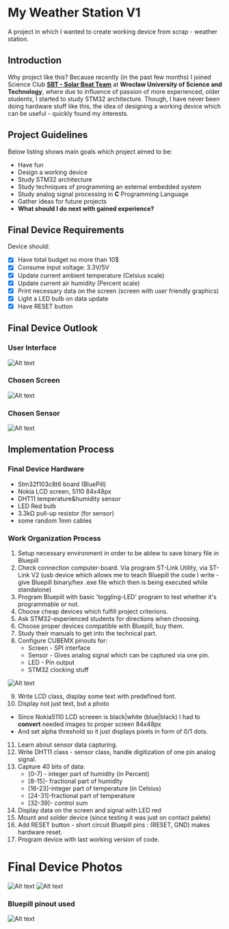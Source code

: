 # **My Weather Station V1**
A project in which I wanted to create working device from scrap - weather station.

## **Introduction**
Why project like this?
Because recently (in the past few months) I joined Science Club [**SBT - Solar Boat Team**](http://solarboat.pwr.edu.pl/)
at **Wrocław University of Science and Technology**, where due to influence of passion of more experienced, older students, I started to study STM32 architecture. Though, I have never been doing hardware stuff like this, the idea of designing a working device which can be useful - quickly found my interests. 

## **Project Guidelines**
Below listing shows main goals which project aimed to be:
- Have fun
- Design a working device
- Study STM32 architecture
- Study techniques of programming an external embedded system
- Study analog signal processing in **C** Programming Language
- Gather ideas for future projects
- **What should I do next with gained experience?**

## **Final Device Requirements**
Device should:
- [x] Have total budget no more than 10$
- [x] Consume input voltage: 3.3V/5V
- [x] Update current ambient temperature (Celsius scale)
- [x] Update current air humidity (Percent scale)
- [x] Print necessary data on the screen (screen with user friendly graphics)
- [x] Light a LED bulb on data update
- [x] Have RESET button

## **Final Device Outlook**
### **User Interface**
![Alt text](/readme-images/screen-background.png?raw=true "Bluepill pinout used")

### **Chosen Screen**
![Alt text](/readme-images/screen-nokia5110.jpg?raw=true "Nokia5110 LCD screen (SPI interface)")

### **Chosen Sensor**
![Alt text](/readme-images/sensor-dht11.png?raw=true "DHT11 sensor")

## **Implementation Process**
### **Final Device Hardware**
- Stm32f103c8t6 board (BluePill)
- Nokia LCD screen, 5110 84x48px
- DHT11 temperature&humidity sensor
- LED Red bulb
- 3.3kΩ pull-up resistor (for sensor)
- some random 1mm cables

### **Work Organization Process**
1. Setup necessary environment in order to be ablew to save binary file in Bluepill
2. Check connection computer-board. Via program ST-Link Utility, via ST-Link V2 (usb device which allows me to teach Bluepill the code I write - give Bluepill binary/hex .exe file which then is being executed while standalone)
3. Program Bluepill with basic 'toggling-LED' program to test whether it's programmable or not.
4. Choose cheap devices which fulfill project criterions.
5. Ask STM32-experienced students for directions when choosing.
6. Choose proper devices compatible with Bluepill, buy them.
7. Study their manuals to get into the technical part.
8. Configure CUBEMX pinouts for:
    - Screen - SPI interface
    - Sensor - Gives analog signal which can be captured via one pin.
    - LED    - Pin output
    - STM32 clocking stuff

![Alt text](/readme-images/cube-config.png?raw=true "CUBEMX configuration pinout")

9. Write LCD class, display some text with predefined font.
10. Display not just text, but a photo
   - Since Nokia5110 LCD screeen is black|white (blue|black) I had to **convert** needed images to proper screen 84x48px
   - And set alpha threshold so it just displays pixels in form of 0/1 dots.
11. Learn about sensor data capturing.
12. Write DHT11 class - sensor class, handle digitization of one pin analog signal.
13. Capture 40 bits of data:
    - [0-7] - integer part of humidity    (in Percent)
    - [8-15]- fractional part of humidity
    - [16-23]-integer part of temperature (in Celsius)
    - [24-31]-fractional part of temperature
    - [32-39]- control sum
14. Display data on the screen and signal with LED red
15. Mount and solder device (since testing it was just on contact palete)
16. Add RESET button - short circuit Bluepill pins : (RESET, GND) makes hardware reset.
17. Program device with last working version of code.

# **Final Device Photos**

![Alt text](/readme-images/1.jpg?raw=true "Photo 1")
![Alt text](/readme-images/2.jpg?raw=true "Photo 2")

### **Bluepill pinout used**
![Alt text](/readme-images/bluepill-pinout.png?raw=true "Bluepill pinout used")

